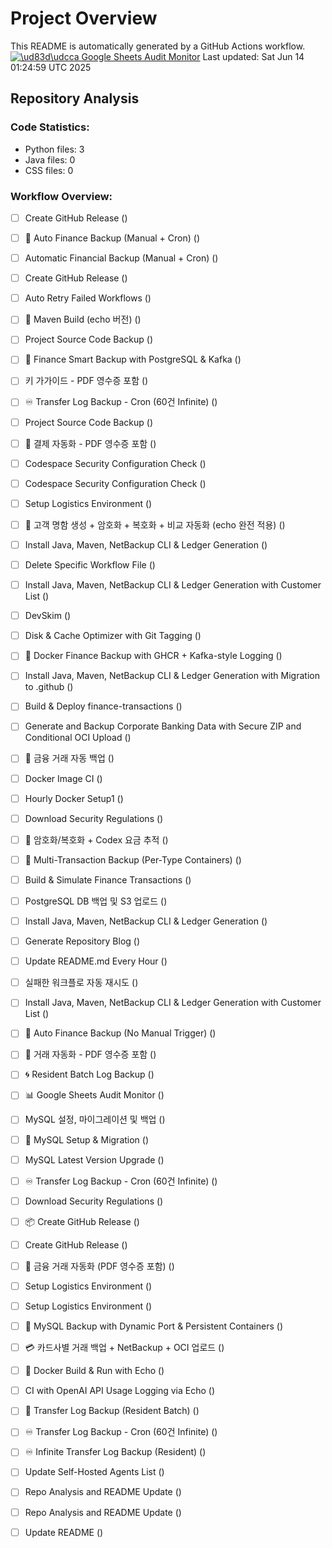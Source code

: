 # Project Overview

This README is automatically generated by a GitHub Actions workflow.
[![\ud83d\udcca Google Sheets Audit Monitor](https://github.com/davidkims/springboot/actions/workflows/monitor-google-sheet-audit.yml/badge.svg)](https://github.com/davidkims/springboot/actions/workflows/monitor-google-sheet-audit.yml)
Last updated: Sat Jun 14 01:24:59 UTC 2025

## Repository Analysis
### Code Statistics:
- Python files: 3
- Java files: 0
- CSS files: 0

### Workflow Overview:
- [ ] Create GitHub Release () 
- [ ] 🔁 Auto Finance Backup (Manual + Cron) () 
- [ ] Automatic Financial Backup (Manual + Cron) () 
- [ ] Create GitHub Release () 
- [ ] Auto Retry Failed Workflows () 
- [ ] 🧱 Maven Build (echo 버전) () 
- [ ] Project Source Code Backup () 
- [ ] 🔄 Finance Smart Backup with PostgreSQL & Kafka () 
- [ ] 키 가가이드 - PDF 영수증 포함 () 
- [ ] ♾️ Transfer Log Backup - Cron (60건 Infinite) () 
- [ ] Project Source Code Backup () 
- [ ] 🧾 결제 자동화 - PDF 영수증 포함 () 
- [ ] Codespace Security Configuration Check () 
- [ ] Codespace Security Configuration Check () 
- [ ] Setup Logistics Environment () 
- [ ] 🧾 고객 명함 생성 + 암호화 + 복호화 + 비교 자동화 (echo 완전 적용) () 
- [ ] Install Java, Maven, NetBackup CLI & Ledger Generation () 
- [ ] Delete Specific Workflow File () 
- [ ] Install Java, Maven, NetBackup CLI & Ledger Generation with Customer List () 
- [ ] DevSkim () 
- [ ] Disk & Cache Optimizer with Git Tagging () 
- [ ] 🐳 Docker Finance Backup with GHCR + Kafka-style Logging () 
- [ ] Install Java, Maven, NetBackup CLI & Ledger Generation with Migration to .github () 
- [ ] Build & Deploy finance-transactions () 
- [ ] Generate and Backup Corporate Banking Data with Secure ZIP and Conditional OCI Upload () 
- [ ] 🔐 금융 거래 자동 백업 () 
- [ ] Docker Image CI () 
- [ ] Hourly Docker Setup1 () 
- [ ] Download Security Regulations () 
- [ ] 🔐 암호화/복호화 + Codex 요금 추적 () 
- [ ] 🧾 Multi-Transaction Backup (Per-Type Containers) () 
- [ ] Build & Simulate Finance Transactions () 
- [ ] PostgreSQL DB 백업 및 S3 업로드 () 
- [ ] Install Java, Maven, NetBackup CLI & Ledger Generation () 
- [ ] Generate Repository Blog () 
- [ ] Update README.md Every Hour () 
- [ ] 실패한 워크플로 자동 재시도 () 
- [ ] Install Java, Maven, NetBackup CLI & Ledger Generation with Customer List () 
- [ ] 🔁 Auto Finance Backup (No Manual Trigger) () 
- [ ] 🦾 거래 자동화 - PDF 영수증 포함 () 
- [ ] 🌀 Resident Batch Log Backup () 
- [ ] 📊 Google Sheets Audit Monitor () 
- [ ] MySQL 설정, 마이그레이션 및 백업 () 
- [ ] 🐬 MySQL Setup & Migration () 
- [ ] MySQL Latest Version Upgrade () 
- [ ] ♾️ Transfer Log Backup - Cron (60건 Infinite) () 
- [ ] Download Security Regulations () 
- [ ] 📦 Create GitHub Release () 
- [ ] Create GitHub Release () 
- [ ] 🧾 금융 거래 자동화 (PDF 영수증 포함) () 
- [ ] Setup Logistics Environment () 
- [ ] Setup Logistics Environment () 
- [ ] 🐬 MySQL Backup with Dynamic Port & Persistent Containers () 
- [ ] 💳 카드사별 거래 백업 + NetBackup + OCI 업로드 () 
- [ ] 🐳 Docker Build & Run with Echo () 
- [ ] CI with OpenAI API Usage Logging via Echo () 
- [ ] 💸 Transfer Log Backup (Resident Batch) () 
- [ ] ♾️ Transfer Log Backup - Cron (60건 Infinite) () 
- [ ] ♾️ Infinite Transfer Log Backup (Resident) () 
- [ ] Update Self-Hosted Agents List () 
- [ ] Repo Analysis and README Update () 
- [ ] Repo Analysis and README Update () 
- [ ] Update README () 

